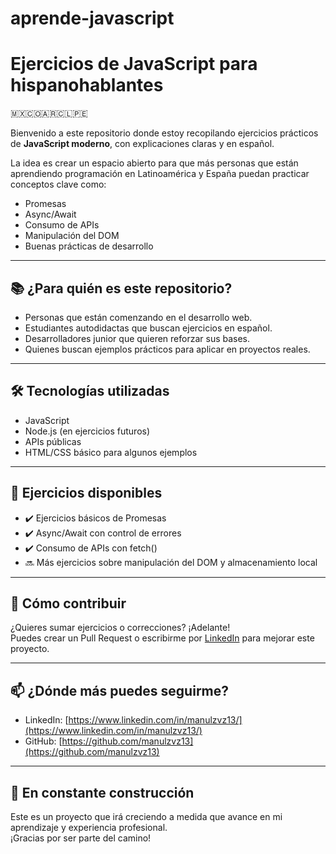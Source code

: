 # aprende-javascript
# Ejercicios de JavaScript para hispanohablantes 
🇲🇽🇨🇴🇦🇷🇨🇱🇵🇪

Bienvenido a este repositorio donde estoy recopilando ejercicios prácticos de **JavaScript moderno**, con explicaciones claras y en español.

La idea es crear un espacio abierto para que más personas que están aprendiendo programación en Latinoamérica y España puedan practicar conceptos clave como:

- Promesas
- Async/Await
- Consumo de APIs
- Manipulación del DOM
- Buenas prácticas de desarrollo

---

## 📚 ¿Para quién es este repositorio?

- Personas que están comenzando en el desarrollo web.
- Estudiantes autodidactas que buscan ejercicios en español.
- Desarrolladores junior que quieren reforzar sus bases.
- Quienes buscan ejemplos prácticos para aplicar en proyectos reales.

---

## 🛠️ Tecnologías utilizadas

- JavaScript
- Node.js (en ejercicios futuros)
- APIs públicas
- HTML/CSS básico para algunos ejemplos

---

## 🚀 Ejercicios disponibles

- ✔️ Ejercicios básicos de Promesas
- ✔️ Async/Await con control de errores
- ✔️ Consumo de APIs con fetch()
- 🔜 Más ejercicios sobre manipulación del DOM y almacenamiento local

---

## 🤝 Cómo contribuir

¿Quieres sumar ejercicios o correcciones? ¡Adelante!  
Puedes crear un Pull Request o escribirme por [LinkedIn](https://www.linkedin.com/in/manulzvz13/) para mejorar este proyecto.

---

## 📫 ¿Dónde más puedes seguirme?

- LinkedIn: [https://www.linkedin.com/in/manulzvz13/](https://www.linkedin.com/in/manulzvz13/)
- GitHub: [https://github.com/manulzvz13](https://github.com/manulzvz13)

---

## 🚧 En constante construcción

Este es un proyecto que irá creciendo a medida que avance en mi aprendizaje y experiencia profesional.  
¡Gracias por ser parte del camino!

